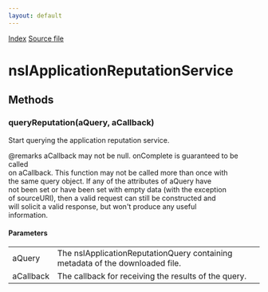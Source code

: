 ```yaml
---
layout: default
---
```

<div id='links'><a href="../index.html">Index</a>
<a href="http://dxr.mozilla.org/mozilla-central/source/toolkit/components/downloads/nsIApplicationReputation.idl">Source file</a>
</div>

# nsIApplicationReputationService #

## Methods ##

### queryReputation(aQuery, aCallback) ###
  
Start querying the application reputation service.  
  
  
  
@remarks aCallback may not be null.  onComplete is guaranteed to be called  
         on aCallback. This function may not be called more than once with  
         the same query object. If any of the attributes of aQuery have  
         not been set or have been set with empty data (with the exception  
         of sourceURI), then a valid request can still be constructed and  
         will solicit a valid response, but won't produce any useful  
         information.  
  

#### Parameters ####

<table>

<tr>
<td>aQuery</td>
<td>       The nsIApplicationReputationQuery containing metadata of the  
       downloaded file.  
</td>
</tr>

<tr>
<td>aCallback</td>
<td>       The callback for receiving the results of the query.  
</td>
</tr>

</table>
